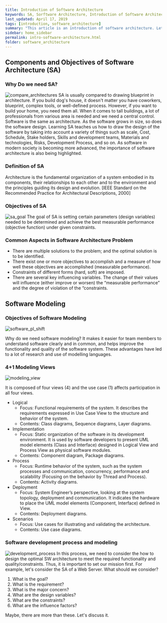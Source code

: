 ```yaml
---
title: Introduction of Software Architecture
keywords: SA, Sorftware Architecture, Introduction of Software Architecture
last_updated: April 17, 2019
tags: [introduction, software_architecture]
summary: "This article is an introduction of software architecture. Let's study why this is necessary and why it is important. All this information is from Prof. Eunmi Choi at Kookmin University and Software Architecture in Practice, 3rd Edition."
sidebar: home_sidebar
permalink: intro-software-architecture.html
folder: software_architecture
---
```


## Components and Objectives of Software Architecture (SA)

### Why Do we need SA?

![compare_architectures](https://wardballoon.github.io/images/compare_architectures.png)
SA is usually compared to drawing blueprint in architecture. If you build dog's house, it doesn't matter you have coworkers, blueprint, complex tools, or well-defined process. However, if you want to build your home, you need them all. When it comes to tall buildings, a lot of professionals from various area is needed and we need a central control. Software is the same as architecture. As the software grows in size, so does the software design. Learning SA teaches us how to draw the design of the software by taking into account a variety of things such as scale, Cost, Schedule, Stake holders, Skills and development teams, Materials and technologies, Risks, Development Process, and so on. As software in modern society is becoming more advanced, the importance of software architecture is also being highlighted.

### Definition of SA
Architecture is the fundamental organization of a system embodied in its components, their relationships to each other and to the environment and the principles guiding its design and evolution. [IEEE Standard on the Recommended Practice for Architectural Descriptions, 2000]

### Objectives of SA
![sa_goal](https://wardballoon.github.io/images/sa_goal.png)
The goal of SA is setting certain parameters (design variables) needed to be determined and achieve the best measurable performance (objective function) under given constraints.

### Common Aspects in Software Architecture Problem

- There are multiple solutions to the problem; and the optimal solution is to be identified.
- There exist one or more objectives to accomplish and a measure of how well these objectives are accomplished (measurable performance).
- Constraints of different forms (hard, soft) are imposed.
- There are several key influencing variables. The change of their values will influence (either improve or worsen) the “measurable performance” and the degree of violation of the “constraints.

## Software Modeling

### Objectives of Software Modeling

![software_pl_shift](https://wardballoon.github.io/images/software_pl_shift.png)

Why do we need software modeling? It makes it easier for team members to understand software clearly and in common, and helps improve the functionality and quality of the software system. These advantages have led to a lot of research and use of modelling languages.

### 4+1 Modeling Views

![modeling_view](https://wardballoon.github.io/images/modeling_view.png)

It is composed of four views (4) and the use case (1) affects participation in all four views.

- Logical
    + Focus: Functional requirements of the system. It describes the requirements expressed in Use Case View to the structure and behavior of the system.
    + Contents: Class diagrams, Sequence diagrams, Layer diagrams.
- Implementation
    + Focus: Static organization of the software in its development environment. It is used by software developers to present UML model elements (Class and Interface) designed in Logical View and Process View as physical software modules.
    + Contents: Component diagram, Package diagrams.
- Process
    + Focus: Runtime behavior of the system, such as the system processes and communication, concurrency, performance and scalability (Focusing on the behavior by Thread and Process).
    + Contents: Activity diagrams.
- Deployment
    + Focus: System Engineer’s perspective, looking at the system topology, deployment and communication. It indicates the hardware to place the UML model elements (Component, Interface) defined in View.
    + Contents: Deployment diagrams.
- Scenarios
    + Focus: Use cases for illustrating and validating the architecture.
    + Contents: Use case diagrams.

### Software development process and modeling

![development_process](https://wardballoon.github.io/images/development_process.png)
In this process, we need to consider the how to design the optimal SW architecture to meet the required functionality and quality/constraints. Thus, it is important to set our mission first. For example, let's consider the SA of a Web Server. What should we consider?

1. What is the goal?
2. What is the requirement?
3.  What is the major concern?
4.  What are the design variables?
5.  What are the constraints?
6.  What are the influence factors?

Maybe, there are more than these. Let's discuss it.
